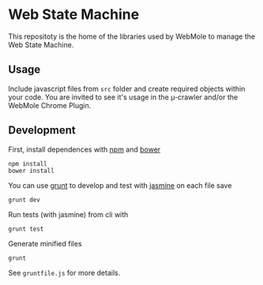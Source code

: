 # Web State Machine

This repositoty is the home of the libraries used by WebMole to manage the Web State Machine.


## Usage

Include javascript files from `src` folder and create required objects within your code. You are invited to see it's usage in the µ-crawler and/or the WebMole Chrome Plugin.


## Development

First, install dependences with [npm](https://npmjs.org/) and [bower](http://bower.io/)

	npm install
	bower install

You can use [grunt](http://gruntjs.com/) to develop and test with [jasmine](http://pivotal.github.io/jasmine/) on each file save

	grunt dev

Run tests (with jasmine) from cli with

    grunt test

Generate minified files

    grunt

See `gruntfile.js` for more details.